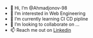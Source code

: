- 👋 Hi, I’m @Ahmadjonov-98
- 👀 I’m interested in Web Engineering
- 🌱 I’m currently learning CI CD pipline
- 💞️ I’m looking to collaborate on ...
- 📫 Reach me out on [Linkedin](https://www.linkedin.com/in/ravshanjon-ahmadjonov/)

<!---
Ahmadjonov-98/Ahmadjonov-98 is a ✨ special ✨ repository because its `README.md` (this file) appears on your GitHub profile.
You can click the Preview link to take a look at your changes.
--->
